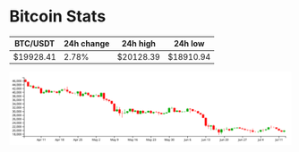 # Bitcoin Stats

BTC/USDT|24h change|24h high|24h low|
|---|---|---|---|
|$19928.41|2.78%|$20128.39|$18910.94|

<img src="./chart.svg">
